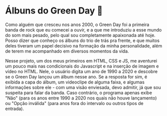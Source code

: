 # Álbuns do Green Day 🎸

Como alguém que cresceu nos anos 2000, o Green Day foi a primeira banda de rock que eu comecei a ouvir, e a que me introduziu a esse mundo do som mais pesado, pelo qual sou completamente apaixonada até hoje. Posso dizer que conheço os álbuns do trio de trás pra frente, e que muitos deles tiveram um papel decisivo na formação da minha personalidade, além de terem me acompanhado em diversos momentos da vida.

Nesse projeto, um dos meus primeiros em HTML, CSS e JS, me aventurei um pouco mais nas condicionais do Javascript e na inserção de imagem e vídeo no HTML. Nele, o usuário digita um ano de 1990 a 2020 e descobre se o Green Day lançou um álbum nesse ano. Se a resposta for sim, é exibida a capa do álbum, um videoclipe de alguma faixa, e algumas informações sobre ele - com uma visão enviesada, devo admitir, já que sou suspeita para falar da banda. Caso contrário, o programa apenas exibe "Não" (para os anos entre 1990 a 2020 nos quais não houve lançamento) ou "Opção inválida" (para anos fora do intervalo ou outros tipos de entrada).
